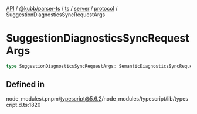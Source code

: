 [API](../../../../../../../../../packages.md) / [@kubb/parser-ts](../../../../../../../index.md) / [ts](../../../../../index.md) / [server](../../../index.md) / [protocol](../index.md) / SuggestionDiagnosticsSyncRequestArgs

# SuggestionDiagnosticsSyncRequestArgs

```ts
type SuggestionDiagnosticsSyncRequestArgs: SemanticDiagnosticsSyncRequestArgs;
```

## Defined in

node\_modules/.pnpm/typescript@5.6.2/node\_modules/typescript/lib/typescript.d.ts:1820
